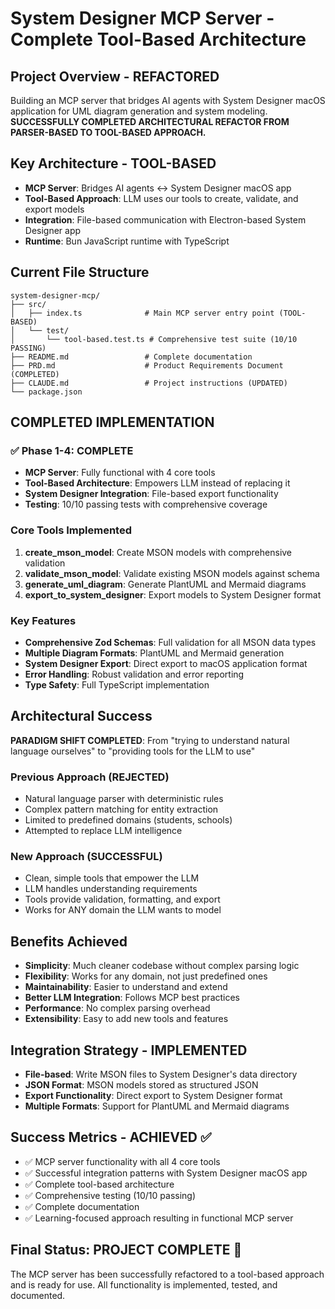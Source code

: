 # System Designer MCP Server - Complete Tool-Based Architecture

## Project Overview - REFACTORED
Building an MCP server that bridges AI agents with System Designer macOS application for UML diagram generation and system modeling. **SUCCESSFULLY COMPLETED ARCHITECTURAL REFACTOR FROM PARSER-BASED TO TOOL-BASED APPROACH.**

## Key Architecture - TOOL-BASED
- **MCP Server**: Bridges AI agents ↔ System Designer macOS app  
- **Tool-Based Approach**: LLM uses our tools to create, validate, and export models
- **Integration**: File-based communication with Electron-based System Designer app
- **Runtime**: Bun JavaScript runtime with TypeScript

## Current File Structure
```
system-designer-mcp/
├── src/
│   ├── index.ts              # Main MCP server entry point (TOOL-BASED)
│   └── test/
│       └── tool-based.test.ts # Comprehensive test suite (10/10 PASSING)
├── README.md                 # Complete documentation
├── PRD.md                    # Product Requirements Document (COMPLETED)
├── CLAUDE.md                 # Project instructions (UPDATED)
└── package.json
```

## COMPLETED IMPLEMENTATION

### ✅ Phase 1-4: COMPLETE
- **MCP Server**: Fully functional with 4 core tools
- **Tool-Based Architecture**: Empowers LLM instead of replacing it
- **System Designer Integration**: File-based export functionality
- **Testing**: 10/10 passing tests with comprehensive coverage

### Core Tools Implemented
1. **create_mson_model**: Create MSON models with comprehensive validation
2. **validate_mson_model**: Validate existing MSON models against schema
3. **generate_uml_diagram**: Generate PlantUML and Mermaid diagrams
4. **export_to_system_designer**: Export models to System Designer format

### Key Features
- **Comprehensive Zod Schemas**: Full validation for all MSON data types
- **Multiple Diagram Formats**: PlantUML and Mermaid generation
- **System Designer Export**: Direct export to macOS application format
- **Error Handling**: Robust validation and error reporting
- **Type Safety**: Full TypeScript implementation

## Architectural Success
**PARADIGM SHIFT COMPLETED**: From "trying to understand natural language ourselves" to "providing tools for the LLM to use"

### Previous Approach (REJECTED)
- Natural language parser with deterministic rules
- Complex pattern matching for entity extraction
- Limited to predefined domains (students, schools)
- Attempted to replace LLM intelligence

### New Approach (SUCCESSFUL)
- Clean, simple tools that empower the LLM
- LLM handles understanding requirements
- Tools provide validation, formatting, and export
- Works for ANY domain the LLM wants to model

## Benefits Achieved
- **Simplicity**: Much cleaner codebase without complex parsing logic
- **Flexibility**: Works for any domain, not just predefined ones
- **Maintainability**: Easier to understand and extend
- **Better LLM Integration**: Follows MCP best practices
- **Performance**: No complex parsing overhead
- **Extensibility**: Easy to add new tools and features

## Integration Strategy - IMPLEMENTED
- **File-based**: Write MSON files to System Designer's data directory
- **JSON Format**: MSON models stored as structured JSON
- **Export Functionality**: Direct export to System Designer format
- **Multiple Formats**: Support for PlantUML and Mermaid diagrams

## Success Metrics - ACHIEVED ✅
- ✅ MCP server functionality with all 4 core tools
- ✅ Successful integration patterns with System Designer macOS app
- ✅ Complete tool-based architecture
- ✅ Comprehensive testing (10/10 passing)
- ✅ Complete documentation
- ✅ Learning-focused approach resulting in functional MCP server

## Final Status: PROJECT COMPLETE 🎉
The MCP server has been successfully refactored to a tool-based approach and is ready for use. All functionality is implemented, tested, and documented.